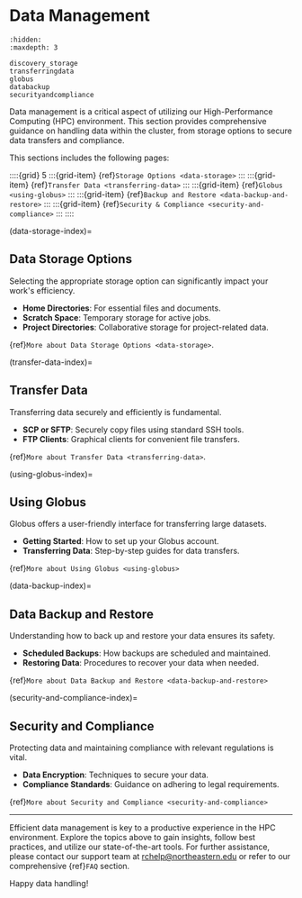 # Data Management

```{toctree}
:hidden:
:maxdepth: 3

discovery_storage
transferringdata
globus
databackup
securityandcompliance
```

Data management is a critical aspect of utilizing our High-Performance Computing (HPC) environment. This section provides comprehensive guidance on handling data within the cluster, from storage options to secure data transfers and compliance.

This sections includes the following pages:

::::{grid} 5
:::{grid-item} {ref}`Storage Options <data-storage>`
:::
:::{grid-item} {ref}`Transfer Data <transferring-data>`
:::
:::{grid-item} {ref}`Globus <using-globus>`
:::
:::{grid-item} {ref}`Backup and Restore <data-backup-and-restore>`
:::
:::{grid-item} {ref}`Security & Compliance <security-and-compliance>`
:::
::::

(data-storage-index)=
## Data Storage Options

Selecting the appropriate storage option can significantly impact your work's efficiency.

- **Home Directories**: For essential files and documents.
- **Scratch Space**: Temporary storage for active jobs.
- **Project Directories**: Collaborative storage for project-related data.

{ref}`More about Data Storage Options <data-storage>`.

(transfer-data-index)=
## Transfer Data

Transferring data securely and efficiently is fundamental.

- **SCP or SFTP**: Securely copy files using standard SSH tools.
- **FTP Clients**: Graphical clients for convenient file transfers.

{ref}`More about Transfer Data <transferring-data>`.

(using-globus-index)=
## Using Globus

Globus offers a user-friendly interface for transferring large datasets.

- **Getting Started**: How to set up your Globus account.
- **Transferring Data**: Step-by-step guides for data transfers.

{ref}`More about Using Globus <using-globus>`

(data-backup-index)=
## Data Backup and Restore

Understanding how to back up and restore your data ensures its safety.

- **Scheduled Backups**: How backups are scheduled and maintained.
- **Restoring Data**: Procedures to recover your data when needed.

{ref}`More about Data Backup and Restore <data-backup-and-restore>`

(security-and-compliance-index)=
## Security and Compliance

Protecting data and maintaining compliance with relevant regulations is vital.

- **Data Encryption**: Techniques to secure your data.
- **Compliance Standards**: Guidance on adhering to legal requirements.

{ref}`More about Security and Compliance <security-and-compliance>`

---

Efficient data management is key to a productive experience in the HPC environment. Explore the topics above to gain insights, follow best practices, and utilize our state-of-the-art tools. For further assistance, please contact our support team at <rchelp@northeastern.edu> or refer to our comprehensive {ref}`FAQ` section.

Happy data handling!
